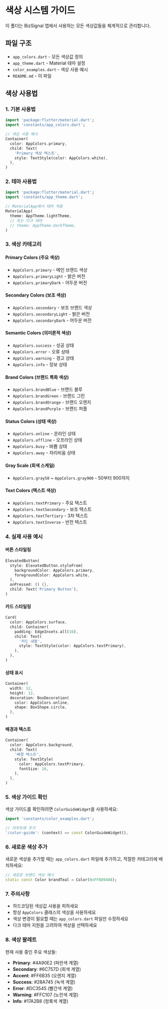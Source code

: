 # 색상 시스템 가이드

이 폴더는 BizSignal 앱에서 사용하는 모든 색상값들을 체계적으로 관리합니다.

## 파일 구조

- `app_colors.dart` - 모든 색상값 정의
- `app_theme.dart` - Material 테마 설정
- `color_examples.dart` - 색상 사용 예시
- `README.md` - 이 파일

## 색상 사용법

### 1. 기본 사용법

```dart
import 'package:flutter/material.dart';
import 'constants/app_colors.dart';

// 색상 사용 예시
Container(
  color: AppColors.primary,
  child: Text(
    'Primary 색상 텍스트',
    style: TextStyle(color: AppColors.white),
  ),
)
```

### 2. 테마 사용법

```dart
import 'package:flutter/material.dart';
import 'constants/app_theme.dart';

// MaterialApp에서 테마 적용
MaterialApp(
  theme: AppTheme.lightTheme,
  // 또는 다크 테마
  // theme: AppTheme.darkTheme,
)
```

### 3. 색상 카테고리

#### Primary Colors (주요 색상)

- `AppColors.primary` - 메인 브랜드 색상
- `AppColors.primaryLight` - 밝은 버전
- `AppColors.primaryDark` - 어두운 버전

#### Secondary Colors (보조 색상)

- `AppColors.secondary` - 보조 브랜드 색상
- `AppColors.secondaryLight` - 밝은 버전
- `AppColors.secondaryDark` - 어두운 버전

#### Semantic Colors (의미론적 색상)

- `AppColors.success` - 성공 상태
- `AppColors.error` - 오류 상태
- `AppColors.warning` - 경고 상태
- `AppColors.info` - 정보 상태

#### Brand Colors (브랜드 특화 색상)

- `AppColors.brandBlue` - 브랜드 블루
- `AppColors.brandGreen` - 브랜드 그린
- `AppColors.brandOrange` - 브랜드 오렌지
- `AppColors.brandPurple` - 브랜드 퍼플

#### Status Colors (상태 색상)

- `AppColors.online` - 온라인 상태
- `AppColors.offline` - 오프라인 상태
- `AppColors.busy` - 바쁨 상태
- `AppColors.away` - 자리비움 상태

#### Gray Scale (회색 스케일)

- `AppColors.gray50` ~ `AppColors.gray900` - 50부터 900까지

#### Text Colors (텍스트 색상)

- `AppColors.textPrimary` - 주요 텍스트
- `AppColors.textSecondary` - 보조 텍스트
- `AppColors.textTertiary` - 3차 텍스트
- `AppColors.textInverse` - 반전 텍스트

### 4. 실제 사용 예시

#### 버튼 스타일링

```dart
ElevatedButton(
  style: ElevatedButton.styleFrom(
    backgroundColor: AppColors.primary,
    foregroundColor: AppColors.white,
  ),
  onPressed: () {},
  child: Text('Primary Button'),
)
```

#### 카드 스타일링

```dart
Card(
  color: AppColors.surface,
  child: Container(
    padding: EdgeInsets.all(16),
    child: Text(
      '카드 내용',
      style: TextStyle(color: AppColors.textPrimary),
    ),
  ),
)
```

#### 상태 표시

```dart
Container(
  width: 12,
  height: 12,
  decoration: BoxDecoration(
    color: AppColors.online,
    shape: BoxShape.circle,
  ),
)
```

#### 배경과 텍스트

```dart
Container(
  color: AppColors.background,
  child: Text(
    '배경 텍스트',
    style: TextStyle(
      color: AppColors.textPrimary,
      fontSize: 16,
    ),
  ),
)
```

### 5. 색상 가이드 확인

색상 가이드를 확인하려면 `ColorGuideWidget`을 사용하세요:

```dart
import 'constants/color_examples.dart';

// 라우트에 추가
'/color-guide': (context) => const ColorGuideWidget(),
```

### 6. 새로운 색상 추가

새로운 색상을 추가할 때는 `app_colors.dart` 파일에 추가하고, 적절한 카테고리에 배치하세요:

```dart
// 새로운 브랜드 색상 예시
static const Color brandTeal = Color(0xFF0D9488);
```

### 7. 주의사항

- 하드코딩된 색상값 사용을 피하세요
- 항상 `AppColors` 클래스의 색상을 사용하세요
- 색상 변경이 필요할 때는 `app_colors.dart` 파일만 수정하세요
- 다크 테마 지원을 고려하여 색상을 선택하세요

### 8. 색상 팔레트

현재 사용 중인 주요 색상들:

- **Primary**: #4A90E2 (파란색 계열)
- **Secondary**: #6C757D (회색 계열)
- **Accent**: #FF6B35 (오렌지 계열)
- **Success**: #28A745 (녹색 계열)
- **Error**: #DC3545 (빨간색 계열)
- **Warning**: #FFC107 (노란색 계열)
- **Info**: #17A2B8 (청록색 계열)
